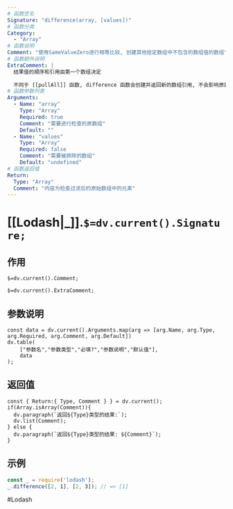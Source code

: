 ```yaml
---
# 函数签名
Signature: "difference(array, [values])"
# 函数分类
Category:
  - "Array"
# 函数说明
Comment: "使用SameValueZero进行相等比较, 创建其他给定数组中不包含的数组值的数组"
# 函数额外说明
ExtraComment: |
  结果值的顺序和引用由第一个数组决定
  
  不同于 [[pullAll]] 函数, difference 函数会创建并返回新的数组引用, 不会影响原始数组的引用
# 函数参数列表
Arguments:
  - Name: "array"
    Type: "Array"
    Required: true
    Comment: "需要进行检查的原数组"
    Default: ""
  - Name: "values"
    Type: "Array"
    Required: false
    Comment: "需要被排除的数组"
    Default: "undefined"
# 函数返回值
Return:
  Type: "Array"
  Comment: "内容为检查过滤后的原始数组中的元素"
---
```

# [[Lodash|_]].`$=dv.current().Signature;`
## 作用

`$=dv.current().Comment;`

`$=dv.current().ExtraComment;`

## 参数说明
```dataviewjs
const data = dv.current().Arguments.map(arg => [arg.Name, arg.Type, arg.Required, arg.Comment, arg.Default])
dv.table(
	["参数名","参数类型","必填?","参数说明","默认值"],
	data
);
```

## 返回值
```dataviewjs
const { Return:{ Type, Comment } } = dv.current();
if(Array.isArray(Comment)){
  dv.paragraph(`返回${Type}类型的结果:`);
  dv.list(Comment);
} else {
  dv.paragraph(`返回${Type}类型的结果: ${Comment}`);
}
```

## 示例
```javascript
const _ = require('lodash');
_.difference([2, 1], [2, 3]); // => [1]
```

#Lodash 